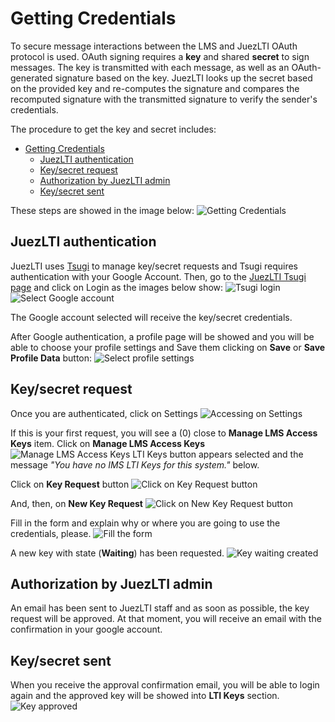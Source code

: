# Getting Credentials
To secure message interactions between the LMS and JuezLTI OAuth protocol is used. OAuth signing requires a **key** and shared **secret** to sign messages.  The key is transmitted with each message, as well as an OAuth-generated signature based on the key. JuezLTI looks up the secret based on the provided key and re-computes the signature and compares the recomputed signature with the transmitted signature to verify the sender's credentials.

The procedure to get the key and secret includes:
- [Getting Credentials](#getting-credentials)
  - [JuezLTI authentication](#juezlti-authentication)
  - [Key/secret request](#keysecret-request)
  - [Authorization by JuezLTI admin](#authorization-by-juezlti-admin)
  - [Key/secret sent](#keysecret-sent)

These steps are showed in the image below:
![Getting Credentials](../docs/img/gettingCredentials/juezLTI_gettingCredentials.jpg)

## JuezLTI authentication

JuezLTI uses [Tsugi](https://www.tsugi.org) to manage key/secret requests and Tsugi requires authentication with your Google Account. Then, go to the [JuezLTI Tsugi page](https://beta.juezlti.eu/tsugi/) and click on Login as the images below show:
![Tsugi login](../docs/img/gettingCredentials/loginTsugi.png)
![Select Google account](../docs/img/gettingCredentials/googleLogin.png)

The Google account selected will receive the key/secret credentials.

After Google authentication, a profile page will be showed and you will be able to choose your profile settings and Save them clicking on **Save** or **Save Profile Data** button:
![Select profile settings](../docs/img/gettingCredentials/profile.png)

## Key/secret request

Once you are authenticated, click on Settings
![Accessing on Settings](../docs/img/gettingCredentials/settings.png)

If this is your first request, you will see a (0) close to **Manage LMS Access Keys** item. Click on **Manage LMS Access Keys**
![Manage LMS Access Keys](../docs/img/gettingCredentials/LMS_Access_keys_0.png)
LTI Keys button appears selected and the message _"You have no IMS LTI Keys for this system."_ below.

Click on **Key Request** button
![Click on Key Request button](../docs/img/gettingCredentials/keyRequestButton.png)

And, then, on **New Key Request**
![Click on New Key Request button](../docs/img/gettingCredentials/newKeyRequest.png)

Fill in the form and explain why or where you are going to use the credentials, please.
![Fill the form](../docs/img/gettingCredentials/explainWhy.png)

A new key with state (**Waiting**) has been requested.
![Key waiting created](../docs/img/gettingCredentials/keyWaiting.png)

## Authorization by JuezLTI admin

An email has been sent to JuezLTI staff and as soon as possible, the key request will be approved. At that moment, you will receive an email with the confirmation in your google account.

## Key/secret sent

When you receive the approval confirmation email, you will be able to login again and the approved key will be showed into **LTI Keys** section.
![Key approved](../docs/img/gettingCredentials/keyApproved.png)
